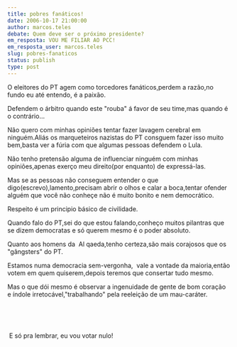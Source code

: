 ```yaml
---
title: pobres fanáticos!
date: 2006-10-17 21:00:00
author: marcos.teles
debate: Quem deve ser o próximo presidente?
em_resposta: VOU ME FILIAR AO PCC!
em_resposta_user: marcos.teles
slug: pobres-fanaticos
status: publish 
type: post
---
```


O eleitores do PT agem como torcedores fanáticos,perdem a razão,no fundo eu até entendo, é a paixão.


Defendem o árbitro quando este "rouba" á favor de seu time,mas quando é o contrário...


Não quero com minhas opiniões tentar fazer lavagem cerebral em ninguém.Aliás os marqueteiros nazistas do PT consguem fazer isso muito bem,basta ver a fúria com que algumas pessoas defendem o Lula.


Não tenho pretensão alguma de influenciar ninguém com minhas opiniões,apenas exerço meu direito(por enquanto) de expressá-las.


Mas se as pessoas não conseguem entender o que digo(escrevo),lamento,precisam abrir o olhos e calar a boca,tentar ofender alguém que você não conheçe não é muito bonito e nem democrático.


Respeito é um principio básico de civilidade.


Quando falo do PT,sei do que estou falando,conheço muitos pilantras que se dizem democratas e só querem mesmo é o poder absoluto.


Quanto aos homens da  Al qaeda,tenho certeza,são mais corajosos que os "gângsters" do PT.


Estamos numa democracia sem-vergonha,  vale a vontade da maioria,então votem em quem quiserem,depois teremos que consertar tudo mesmo.


Mas o que dói mesmo é observar a ingenuidade de gente de bom coração e índole irretocável,"trabalhando" pela reeleição de um mau-caráter.


 


 


 E só pra lembrar, eu vou votar nulo!


 


